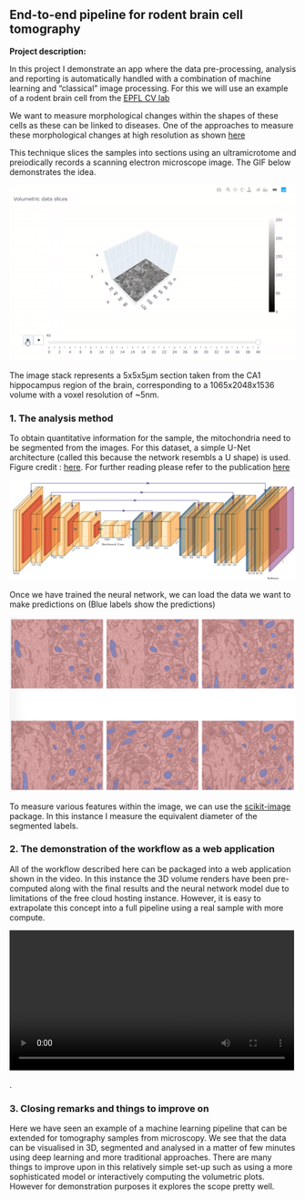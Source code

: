 ## End-to-end pipeline for rodent brain cell tomography

**Project description:** 

In this project I demonstrate an app where the data pre-processing, analysis and reporting is automatically handled with a combination of machine learning and “classical” image processing. For this we will use an example of a rodent brain cell from the <a href="https://www.epfl.ch/labs/cvlab/research/">EPFL CV lab</a>

We want to measure morphological changes within the shapes of these cells as these can be linked to diseases. One of the approaches to measure these morphological changes at high resolution as shown <a href="https://en.wikipedia.org/wiki/Serial_block-face_scanning_electron_microscopy">here</a>

This technique slices the samples into sections using an ultramicrotome and preiodically records a scanning electron microscope image. The GIF below demonstrates the idea.

<img src="/pages/end_to_end_pipeline_for_brain_cell_tomography/slice_view.gif?raw=true"/>

The image stack represents a 5x5x5µm section taken from the CA1 hippocampus region of the brain, corresponding to a 1065x2048x1536 volume with a voxel resolution of ~5nm.

### 1. The analysis method 

To obtain quantitative information for the sample, the mitochondria need to be segmented from the images. For this dataset, a simple U-Net architecture (called this because the network resembls a U shape) is used. Figure credit : <a href="https://github.com/HarisIqbal88/PlotNeuralNet/blob/master/examples/Unet/Unet.pdf">here</a>. For further reading please refer to the publication <a href=" https://arxiv.org/ftp/arxiv/papers/1605/1605.09612.pdf">here</a>

<img src="/pages/end_to_end_pipeline_for_brain_cell_tomography/figure3.PNG?raw=true"/>

Once we have trained the neural network, we can load the data we want to make predictions on (Blue labels show the predictions)

<img src="/pages/end_to_end_pipeline_for_brain_cell_tomography/figure4.PNG?raw=true"/>

To measure various features within the image, we can use the <a href="https://scikit-image.org/">scikit-image</a> package. In this instance I measure the equivalent diameter of the segmented labels. 

### 2. The demonstration of the workflow as a web application 

All of the workflow described here can be packaged into a web application shown in the video. In this instance the 3D volume renders have been pre-computed along with the final results and the neural network model due to limitations of the free cloud hosting instance. However, it is easy to extrapolate this concept into a full pipeline using a real sample with more compute. 

<video width="500" height="246" controls>
  <source src="/pages/end_to_end_pipeline_for_brain_cell_tomography/rodent_tomo_app.mp4" type="video/mp4">
</video>

.

### 3. Closing remarks and things to improve on

Here we have seen an example of a machine learning pipeline that can be extended for tomography samples from microscopy. We see that the data can be visualised in 3D, segmented and analysed in a matter of few minutes using deep learning and more traditional approaches. There are many things to improve upon in this relatively simple set-up such as using a more sophisticated model or interactively computing the volumetric plots. However for demonstration purposes it explores the scope pretty well. 